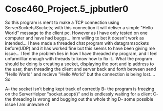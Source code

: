 Cosc460_Project.5_jpbutler0
===========================

So this program is ment to make a TCP connection using ServerSockets/Sockets; with this connection it will deliver a simple "Hello World" message to the client pc. However as I have only tested on one computer and have had buggs... Imm willing to bet it doesn't work as intended... I have made a threaded chat program with datagramsockets before(UDP) and it has worked fine but this seems to have been giving me issue... I feel the problem lies in how I have threaded my program, and I feel unfarmilliar enough with threads to know how to fix it.. What the program should be doing is creating a socket, displaying the port and ip address to the user, then threading the client and server back and forth between send "Hello World" and 
recieve "Hello World" but the connection is being lost.... So 

A- the socket isn't being kept track of correctly
B- the program is freezing on the ServerHelper "socket.acept()" and is endlessly waiting for a client
C- the threading is wrong and bugging out the whole thing
D- some possible issue I am unaware of

